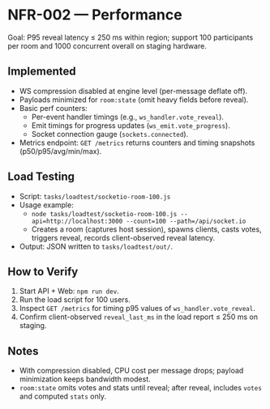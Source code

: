 # NFR-002 — Performance

Goal: P95 reveal latency ≤ 250 ms within region; support 100 participants per room and 1000 concurrent overall on staging hardware.

## Implemented

- WS compression disabled at engine level (per-message deflate off).
- Payloads minimized for `room:state` (omit heavy fields before reveal).
- Basic perf counters:
  - Per-event handler timings (e.g., `ws_handler.vote_reveal`).
  - Emit timings for progress updates (`ws_emit.vote_progress`).
  - Socket connection gauge (`sockets.connected`).
- Metrics endpoint: `GET /metrics` returns counters and timing snapshots (p50/p95/avg/min/max).

## Load Testing

- Script: `tasks/loadtest/socketio-room-100.js`
- Usage example:
  - `node tasks/loadtest/socketio-room-100.js --api=http://localhost:3000 --count=100 --path=/api/socket.io`
  - Creates a room (captures host session), spawns clients, casts votes, triggers reveal, records client-observed reveal latency.
- Output: JSON written to `tasks/loadtest/out/`.

## How to Verify

1. Start API + Web: `npm run dev`.
2. Run the load script for 100 users.
3. Inspect `GET /metrics` for timing p95 values of `ws_handler.vote_reveal`.
4. Confirm client-observed `reveal_last_ms` in the load report ≤ 250 ms on staging.

## Notes

- With compression disabled, CPU cost per message drops; payload minimization keeps bandwidth modest.
- `room:state` omits votes and stats until reveal; after reveal, includes `votes` and computed `stats` only.

